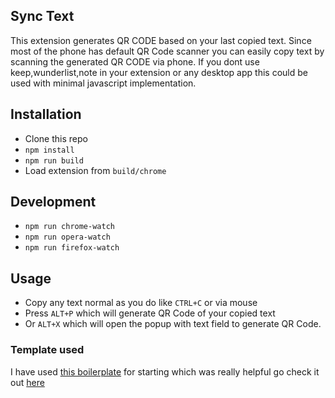 ## Sync Text
This extension generates QR CODE based on your last copied text. Since most of the phone has default QR Code scanner 
you can easily copy text by scanning the generated QR CODE via phone. 
If you dont use keep,wunderlist,note in your extension or any desktop app this could be used with minimal javascript implementation.

## Installation 
* Clone this repo
* `npm install`
* `npm run build`
* Load extension from `build/chrome`

## Development
* `npm run chrome-watch`
* `npm run opera-watch`
* `npm run firefox-watch`


## Usage
* Copy any text normal as you do like `CTRL+C` or via mouse
* Press `ALT+P` which will generate QR Code of your copied text
* Or `ALT+X` which will open the popup with text field to generate QR Code. 

### Template used
I have used [this boilerplate](https://github.com/EmailThis/extension-boilerplate/) for starting which was really helpful go check it out [here](https://github.com/EmailThis/extension-boilerplate/)
 